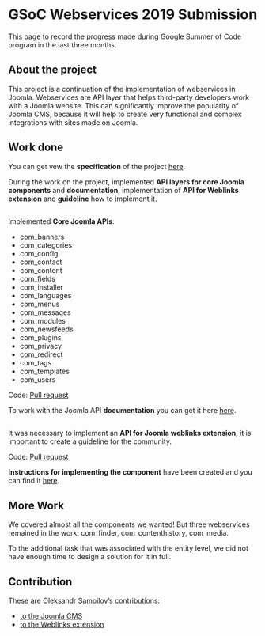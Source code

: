 # GSoC Webservices 2019 Submission

This page to record the progress made during Google Summer of Code program in the last three months.

## About the project

This project is a continuation of the implementation of webservices in Joomla. Webservices are API layer that helps third-party developers work with a Joomla website. This can significantly improve the popularity of Joomla CMS, because it will help to create very functional and complex integrations with sites made on Joomla.

## Work done
You can get vew the **specification** of the project [here](https://github.com/joomla-projects/gsoc19_webservices/blob/master/manual/en-US/gsoc-2019/specification.md).

During the work on the project, implemented **API layers for core Joomla components** and **documentation**, implementation of **API for Weblinks extension** and **guideline** how to implement it.

##

Implemented **Core Joomla APIs**:

* com_banners
* com_categories
* com_config
* com_contact
* com_content
* com_fields
* com_installer
* com_languages
* com_menus
* com_messages
* com_modules
* com_newsfeeds
* com_plugins
* com_privacy
* com_redirect
* com_tags
* com_templates
* com_users

Code: [Pull request](https://github.com/joomla/joomla-cms/pull/26002)

To work with the Joomla API **documentation** you can get it here [here](https://docs.joomla.org/J4.x:Joomla_Core_APIs).

##

It was necessary to implement an **API for Joomla weblinks extension**, it is important to create a guideline for the community.

Code: [Pull request](https://github.com/joomla-extensions/weblinks/pull/407)

**Instructions for implementing the component** have been created and you can find it [here](https://docs.joomla.org/J4.x:Adding_an_API_to_a_Joomla_Component).

## More Work
We covered almost all the components we wanted! But three webservices remained in the work: com_finder, com_contenthistory, com_media.

To the additional task that was associated with the entity level, we did not have enough time to design a solution for it in full.

## Contribution

These are Oleksandr Samoilov’s contributions:

* [to the Joomla CMS](https://github.com/joomla-projects/gsoc19_webservices/commits/api_components?author=a-samoylov)
* [to the Weblinks extension](https://github.com/a-samoylov/weblinks/commits/webservices?author=a-samoylov)
